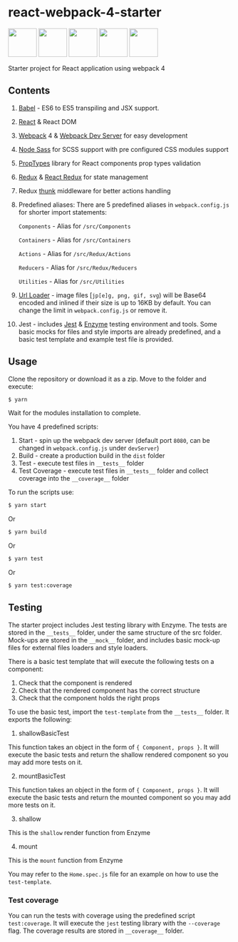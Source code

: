 # react-webpack-4-starter

<img src="https://cdn-images-1.medium.com/max/1468/1*kt9otqHk14BZIMNruiG0BA.png" height="64"> <img src="https://cdn-images-1.medium.com/max/1200/1*Wx82vEGrMfW4AdSLodZXgQ.png" height="64"> <img src="https://cdn-images-1.medium.com/max/2000/1*XmHUL5DeySv_dGmvbPqdDQ.png" height="64"> <img src="https://cdn-images-1.medium.com/max/1200/0*U2DmhXYumRyXH6X1.png" height="64"> <img src="https://seeklogo.com/images/J/jest-logo-F9901EBBF7-seeklogo.com.png" height="64">

Starter project for React application using webpack 4

## Contents

1. [Babel](https://babeljs.io/) - ES6 to ES5 transpiling and JSX support.
2. [React](https://reactjs.org/) & React DOM
3. [Webpack](https://webpack.js.org/) 4 & [Webpack Dev Server](https://github.com/webpack/webpack-dev-server) for easy development
4. [Node Sass](https://github.com/sass/node-sass) for SCSS support with pre configured CSS modules support
5. [PropTypes](https://github.com/facebook/prop-types) library for React components prop types validation
6. [Redux](https://redux.js.org/) & [React Redux](https://github.com/reactjs/react-redux) for state management
7. Redux [thunk](https://github.com/gaearon/redux-thunk) middleware for better actions handling
8. Predefined aliases:
   There are 5 predefined aliases in `webpack.config.js` for shorter import statements:
   
   `Components` - Alias for `/src/Components`
   
   `Containers` - Alias for `/src/Containers`
   
   `Actions` - Alias for `/src/Redux/Actions`
   
   `Reducers` - Alias for `/src/Redux/Reducers`
   
   `Utilities` - Alias for `/src/Utilities`
   
9. [Url Loader](https://github.com/webpack-contrib/url-loader) - image files [`jp[e]g, png, gif, svg`) will be Base64 encoded and inlined if their size is up to 16KB by default. You can change the limit in `webpack.config.js` or remove it.
10. Jest - includes [Jest](https://facebook.github.io/jest/) & [Enzyme](http://airbnb.io/enzyme/) testing environment and tools. Some basic mocks for files and style imports are already predefined, and a basic test template and example test file is provided.
   
## Usage

Clone the repository or download it as a zip.
Move to the folder and execute:

```bash
$ yarn
```

Wait for the modules installation to complete.

You have 4 predefined scripts:

1. Start - spin up the webpack dev server (default port `8080`, can be changed in `webpack.config.js` under `devServer`)
2. Build - create a production build in the `dist` folder
3. Test - execute test files in `__tests__` folder
4. Test Coverage - execute test files in `__tests__` folder and collect coverage into the `__coverage__` folder

To run the scripts use:

```bash
$ yarn start
```

Or

```bash
$ yarn build
```

Or

```bash
$ yarn test
```

Or

```bash
$ yarn test:coverage
```

## Testing

The starter project includes Jest testing library with Enzyme.
The tests are stored in the `__tests__` folder, under the same structure of the src folder.
Mock-ups are stored in the `__mock__` folder, and includes basic mock-up files for external files loaders and style loaders.

There is a basic test template that will execute the following tests on a component:
1. Check that the component is rendered
2. Check that the rendered component has the correct structure
3. Check that the component holds the right props

To use the basic test, import the `test-template` from the `__tests__` folder. It exports the following:
1. shallowBasicTest

  This function takes an object in the form of `{ Component, props }`. It will execute the basic tests and return the shallow rendered component so you may add more tests on it.
  
2. mountBasicTest

  This function takes an object in the form of `{ Component, props }`. It will execute the basic tests and return the mounted component so you may add more tests on it.
  
3. shallow

  This is the `shallow` render function from Enzyme
  
4. mount 

  This is the `mount` function from Enzyme

You may refer to the `Home.spec.js` file for an example on how to use the `test-template`.

### Test coverage

You can run the tests with coverage using the predefined script `test:coverage`.
It will execute the `jest` testing library with the `--coverage` flag. The coverage results are stored in `__coverage__` folder.
